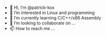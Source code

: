 - 👋 Hi, I’m @patrick-kox
- 👀 I’m interested in Linux and programming
- 🌱 I’m currently learning C/C++/x86 Assembly
- 💞️ I’m looking to collaborate on ...
- 📫 How to reach me ...

<!---
patrick-kox/patrick-kox is a ✨ special ✨ repository because its `README.md` (this file) appears on your GitHub profile.
You can click the Preview link to take a look at your changes.
--->
